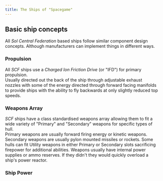 ```yaml
---
title: The Ships of "Spacegame"
---
```

## Basic ship concepts
All *Sol Central Federation* based ships follow similar component design concepts. Although manufacturers can implement things in different ways.

### Propulsion
All *SCF* ships use a *Charged Ion Friction Drive* (or "IFD") for primary propulsion.  
Usually directed out the back of the ship through adjustable exhaust nozzles with some of the energy directed through forward facing manifolds to provide ships with the ability to fly backwards at only slightly reduced top speeds.

### Weapons Array
*SCF* ships have a class standardised weapons array allowing them to fit a wide variety of "Primary" and "Secondary" weapons for specific types of hull.  
Primary weapons are usually forward firing energy or kinetic weapons.
Secondary weapons are usually pylon mounted missiles or rockets.
Some hulls can fit Utility weapons in either Primary or Secondary slots sacrificing firepower for additional abilities.
Weapons usually have internal power supplies or ammo reserves. If they didn't they would quickly overload a ship's power reactor.

### Ship Power

<!--stackedit_data:
eyJwcm9wZXJ0aWVzIjoiZXh0ZW5zaW9uczpcbiAgcHJlc2V0Oi
BnZm1cbiIsImhpc3RvcnkiOlszMzg1Mzg3MjcsLTEwMzQwMjU5
MTddfQ==
-->